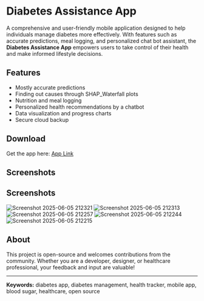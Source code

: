 # Diabetes Assistance App

A comprehensive and user-friendly mobile application designed to help individuals manage diabetes more effectively. With features such as accurate predictions, meal logging, and personalized chat bot assistant, the **Diabetes Assistance App** empowers users to take control of their health and make informed lifestyle decisions.

## Features

- Mostly accurate predictions
- Finding out causes through SHAP_Waterfall plots 
- Nutrition and meal logging
- Personalized health recommendations by a chatbot
- Data visualization and progress charts
- Secure cloud backup

## Download

Get the app here: [App Link](https://diabetes-assistance-app-fa8txahetsbfhahxcsqpxf.streamlit.app/)  
<!-- Replace the above URL with your actual app link (Google Play, App Store, or demo) -->

## Screenshots

## Screenshots

![Screenshot 2025-06-05 212321](https://github.com/user-attachments/assets/e1020660-cfd2-40eb-8498-92b849dd7aac)
![Screenshot 2025-06-05 212313](https://github.com/user-attachments/assets/c99edf6c-378a-4121-8abb-7d3215fa252e)
![Screenshot 2025-06-05 212257](https://github.com/user-attachments/assets/ca1ddad4-228a-4e6d-88e0-249e7d17e39a)
![Screenshot 2025-06-05 212244](https://github.com/user-attachments/assets/3b3eada1-795e-4a20-baca-1fc1f1278fc1)
![Screenshot 2025-06-05 212215](https://github.com/user-attachments/assets/c6a6218a-4192-4288-af05-d4b42b8b871d)

## About

This project is open-source and welcomes contributions from the community. Whether you are a developer, designer, or healthcare professional, your feedback and input are valuable!

---

**Keywords:** diabetes app, diabetes management, health tracker, mobile app, blood sugar, healthcare, open source
